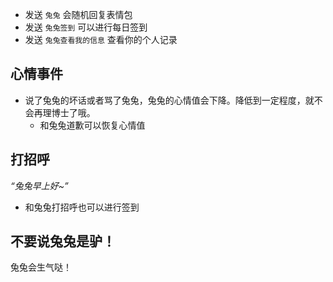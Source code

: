 - 发送 `兔兔` 会随机回复表情包
- 发送 `兔兔签到` 可以进行每日签到
- 发送 `兔兔查看我的信息` 查看你的个人记录

## 心情事件

- 说了兔兔的坏话或者骂了兔兔，兔兔的心情值会下降。降低到一定程度，就不会再理博士了哦。
    - 和兔兔道歉可以恢复心情值

## 打招呼

_“兔兔早上好~”_

- 和兔兔打招呼也可以进行签到

## 不要说兔兔是驴！

兔兔会生气哒！
